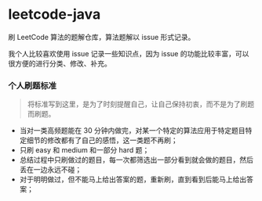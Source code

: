 # leetcode-java

刷 LeetCode 算法的题解仓库，算法题解以 issue 形式记录。

我个人比较喜欢使用 issue 记录一些知识点，因为 issue 的功能比较丰富，可以很方便的进行分类、修改、补充。


### 个人刷题标准

>将标准写到这里，是为了时刻提醒自己，让自己保持初衷，而不是为了刷题而刷题。

- 当对一类高频题能在 30 分钟内做完，对某一个特定的算法应用于特定题目特定细节的修改都有了自己的感悟，这一类题不再刷；
- 只刷 easy 和 medium 和一部分 hard 题；
- 总结过程中只刷做过的题目，每一次都筛选出一部分看到就会做的题目，然后丢在一边永远不碰；
- 对于明明做过，但不能马上给出答案的题，重新刷，直到看到后能马上给出答案；

